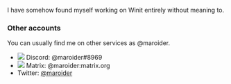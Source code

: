 I have somehow found myself working on Winit entirely without meaning to.

### Other accounts

You can usually find me on other services as @maroider.

- ![](https://user-images.githubusercontent.com/54416743/119203846-5b9eec00-ba94-11eb-984e-084c2eaec906.png) Discord: @maroider#8969
- ![](https://user-images.githubusercontent.com/54416743/119204845-e41e8c00-ba96-11eb-84e0-7f133373703c.png) Matrix: @maroider:matrix.org
- Twitter: [@maroider](https://twitter.com/maroider)
